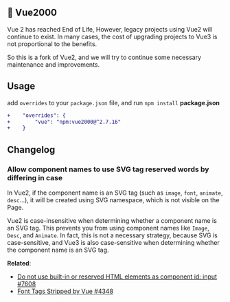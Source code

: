 ## 🥑 Vue2000

Vue 2 has reached End of Life, However, legacy projects using Vue2 will continue to exist. In many cases, the cost of upgrading projects to Vue3 is not proportional to the benefits.

So this is a fork of Vue2, and we will try to continue some necessary maintenance and improvements.

## Usage

add `overrides` to your `package.json` file, and run `npm install`
**package.json**

```diff
+    "overrides": {
+        "vue": "npm:vue2000@^2.7.16"
+    }
```

## Changelog

### Allow component names to use SVG tag reserved words by differing in case

In Vue2, if the component name is an SVG tag (such as `image`, `font`, `animate`, `desc`...), it will be created using SVG namespace, which is not visible on the Page.

Vue2 is case-insensitive when determining whether a component name is an SVG tag. This prevents you from using component names like `Image`, `Desc`, and `Animate`. In fact, this is not a necessary strategy, because SVG is case-sensitive, and Vue3 is also case-sensitive when determining whether the component name is an SVG tag.

**Related**:

- [Do not use built-in or reserved HTML elements as component id: input #7608](https://github.com/vuejs/vue/issues/7608])
- [Font Tags Stripped by Vue #4348](https://github.com/vuejs/vue/issues/4348)
